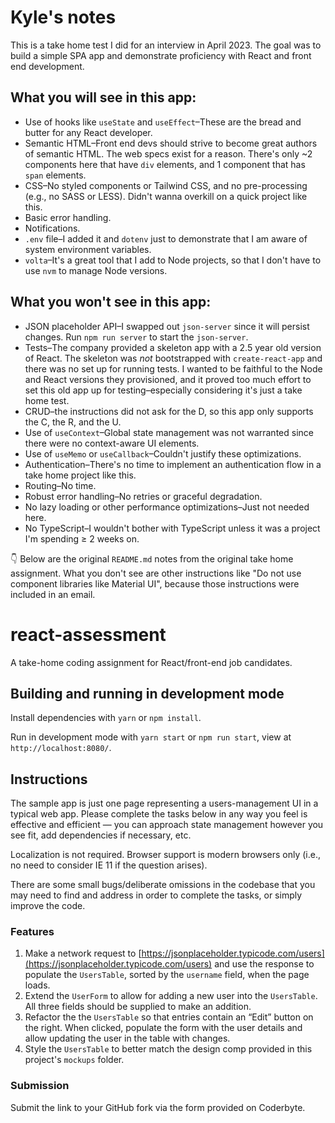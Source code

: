# Kyle's notes

This is a take home test I did for an interview in April 2023.
The goal was to build a simple SPA app and demonstrate proficiency with React and front end development.

## What you will see in this app:

- Use of hooks like `useState` and `useEffect`–These are the bread and butter for any React developer.
- Semantic HTML–Front end devs should strive to become great authors of semantic HTML. The web specs exist for a reason. There's only ~2 components here that have `div` elements, and 1 component that has `span` elements.
- CSS–No styled components or Tailwind CSS, and no pre-processing (e.g., no SASS or LESS). Didn't wanna overkill on a quick project like this.
- Basic error handling.
- Notifications.
- `.env` file–I added it and `dotenv` just to demonstrate that I am aware of system environment variables.
- `volta`–It's a great tool that I add to Node projects, so that I don't have to use `nvm` to manage Node versions.

## What you won't see in this app:

- JSON placeholder API–I swapped out `json-server` since it will persist changes. Run `npm run server` to start the `json-server`.
- Tests–The company provided a skeleton app with a 2.5 year old version of React. The skeleton was _not_ bootstrapped with `create-react-app` and there was no set up for running tests. I wanted to be faithful to the Node and React versions they provisioned, and it proved too much effort to set this old app up for testing–especially considering it's just a take home test.
- CRUD–the instructions did not ask for the D, so this app only supports the C, the R, and the U.
- Use of `useContext`–Global state management was not warranted since there were no context-aware UI elements.
- Use of `useMemo` or `useCallback`–Couldn't justify these optimizations.
- Authentication–There's no time to implement an authentication flow in a take home project like this.
- Routing–No time.
- Robust error handling–No retries or graceful degradation.
- No lazy loading or other performance optimizations–Just not needed here.
- No TypeScript–I wouldn't bother with TypeScript unless it was a project I'm spending ≥ 2 weeks on.

👇 Below are the original `README.md` notes from the original take home assignment. What you don't see are other instructions like "Do not use component libraries like Material UI", because those instructions were included in an email.

# react-assessment

A take-home coding assignment for React/front-end job candidates.

## Building and running in development mode

Install dependencies with `yarn` or `npm install`.

Run in development mode with `yarn start` or `npm run start`, view at `http://localhost:8080/`.

## Instructions

The sample app is just one page representing a users-management UI in a typical web app. Please complete the tasks below in any way you feel is effective and efficient — you can approach state management however you see fit, add dependencies if necessary, etc.

Localization is not required. Browser support is modern browsers only (i.e., no need to consider IE 11 if the question arises).

There are some small bugs/deliberate omissions in the codebase that you may need to find and address in order to complete the tasks, or simply improve the code.

### Features

1. Make a network request to [https://jsonplaceholder.typicode.com/users](https://jsonplaceholder.typicode.com/users) and use the response to populate the `UsersTable`, sorted by the `username` field, when the page loads.
2. Extend the `UserForm` to allow for adding a new user into the `UsersTable`. All three fields should be supplied to make an addition.
3. Refactor the the `UsersTable` so that entries contain an “Edit” button on the right. When clicked, populate the form with the user details and allow updating the user in the table with changes.
4. Style the `UsersTable` to better match the design comp provided in this project's `mockups` folder.

### Submission

Submit the link to your GitHub fork via the form provided on Coderbyte.
